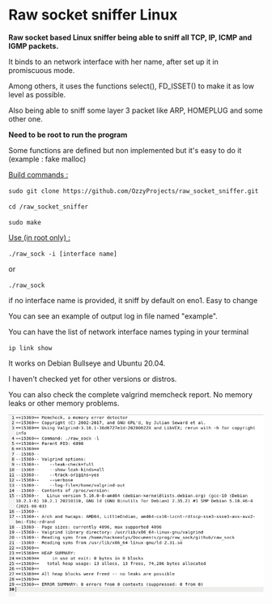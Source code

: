 # Raw socket sniffer Linux

**Raw socket based Linux sniffer being able to sniff all TCP, IP, ICMP and IGMP packets.**

It binds to an network interface with her name, after set up it in promiscuous mode.

Among others, it uses the functions select(), FD_ISSET() to make it as low level as possible.

Also being able to sniff some layer 3 packet like ARP, HOMEPLUG and some other one.

**Need to be root to run the program**

Some functions are defined but non implemented but it's easy to do it (example : fake malloc)

<ins>Build commands :</ins>

`sudo git clone https://github.com/OzzyProjects/raw_socket_sniffer.git`

`cd /raw_socket_sniffer`

`sudo make`

<ins>Use (in root only) :</ins>

`./raw_sock -i [interface name]`

or

`./raw_sock`


if no interface name is provided, it sniff by default on eno1. Easy to change

You can see an example of output log in file named "example".

You can have the list of network interface names typing in your terminal

`ip link show`

It works on Debian Bullseye and Ubuntu 20.04.

I haven't checked yet for other versions or distros.

You can also check the complete valgrind memcheck report. No memory leaks or other memory problems.

![](valgrind/valgrind.png)

